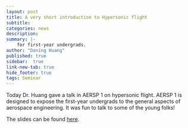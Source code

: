 ```yaml
---
layout: post
title: A very short introduction to Hypersonic flight
subtitle:
categories: news
description:
summary: |-
    for first-year undergrads.
author: "Daning Huang"
published: true
sidebar:  true
link-new-tab: true
hide_footer: true
tags: Seminar
---
```


Today Dr. Huang gave a talk in AERSP 1 on hypersonic flight. AERSP 1 is designed to expose the first-year undergrads to the general aspects of aerospace engineering. It was fun to talk to some of the young folks!

The slides can be found [here](https://drive.google.com/file/d/1jCaVsv--nwrDEen7E_l3j2vtYRB28UdW/view?usp=sharing).